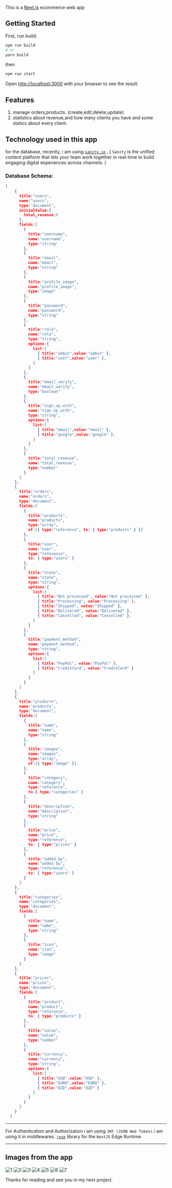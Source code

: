 This is a [Next.js](https://nextjs.org/) ecommerce web app
## Getting Started

First, run build:

```bash
npm run build
# or
yarn build
```
then 
```bash
npm run start
```

Open [http://localhost:3000](http://localhost:3000) with your browser to see the result.

## Features

1. manage orders,products. (create,edit,delete,update).
2. statistics about revenue,and how many clients you have and some statics about every client. 

## Technology used in this app

for the database, recently, i am using [`sanity.io`](https://sanity.io) , ( `Sanity` is the unified content platform that lets your team work together in real-time to build engaging digital experiences across channels. )


### Database Schema:

```json
[
    {
      title:"users",
      name:"users",
      type:"document",
      initialValue:{
        total_revenue:0
      },
      fields:[
        {
          title:"username",
          name:"username",
          type:"string"
        },
        {
          title:"email",
          name:"email",
          type:"string"
        },
        {
          title:"profile_image",
          name:"profile_image",
          type:"image"
        },
        {
          title:"password",
          name:"password",
          type:"string"
        },
        {
          title:"role",
          name:"role",
          type:"string",
          options:{
            list:[
              { title:"admin",value:"admin" },
              { title:"user",value:"user" },
            ]
          }
        },
        {
          title:"email_verify",
          name:"email_verify",
          type:"boolean"
        },
        {
          title:"sign_up_with",
          name:"sign_up_with",
          type:"string",
          options:{
            list:[
              { title:"email",value:"email" },
              { title:"google",value:"google" },
            ]
          }
        },
        {
          title:"total_revenue",
          name:"total_revenue",
          type:"number"
        }
      ]
    },
    {
      title:"orders",
      name:"orders",
      type:"document",
      fields:[
        {
          title:"products",
          name:"products",
          type:"array",
          of:[{ type:"reference", to: { type:"products" } }]
        },
        {
          title:"user",
          name:"user",
          type:"reference",
          to: { type:"users" }
        },
        {
          title:"state",
          name:"state",
          type:"string",
          options:{
            list:[
              { title:"Not processed", value:"Not processed" },
              { title:"Processing", value:"Processing" },
              { title:"Shipped", value:"Shipped" },
              { title:"Delivered", value:"Delivered" },
              { title:"Cancelled", value:"Cancelled" },
            ]
          }
        },
        {
          title:"payment_method",
          name:"payment_method",
          type:"string",
          options:{
            list:[
              { title:"PayPal", value:"PayPal" },
              { title:"CreditCard", value:"CreditCard" }
            ]
          }
        }
      ]
    },
    {
      title:"products",
      name:"products",
      type:"document",
      fields:[
        {
          title:"name",
          name:"name",
          type:"string"
        },
        {
          title:"images",
          name:"images",
          type:"array",
          of:[{ type:"image" }]
        },
        {
          title:"category",
          name:"category",
          type:"reference",
          to:{ type:"categories" }
        },
        {
          title:"description",
          name:"description",
          type:"string"
        },
        {
          title:"price",
          name:"price",
          type:"reference",
          to: { type:"prices" }
        },
        {
          title:"added_by",
          name:"added_by",
          type:"reference",
          to: { type:"users" }
        }
      ]
    },
    {
      title:"categories",
      name:"categories",
      type:"document",
      fields:[
        {
          title:"name",
          name:"name",
          type:"string"
        },
        {
          title:"icon",
          name:"icon",
          type:"image"
        }
      ]
    },
    {
      title:"prices",
      name:"prices",
      type:"document",
      fields:[
        {
          title:"product",
          name:"product",
          type:"reference",
          to: { type:"products" }
        },
        {
          title:"value",
          name:"value",
          type:"number"
        },
        {
          title:"currency",
          name:"currency",
          type:"string",
          options:{
            list:[
              { title:"USD",value:"USD" },
              { title:"EURO",value:"EURO" },
              { title:"DZD",value:"DZD" }
            ]
          }
        }
      ]
    }
  ]
```

---

For Authentication and Authorization i am using `JWT (JSON Web Token)`.i am using it in middlewares.
[`jose`](https://www.npmjs.com/package/jose) library for the `NextJS` Edge Runtime.

---

## Images from the app
![1](https://raw.githubusercontent.com/abdelfetah18/ecommerce-app/main/public/1.png)
![2](https://raw.githubusercontent.com/abdelfetah18/my-chat-app/master/public/2.png)
![3](https://raw.githubusercontent.com/abdelfetah18/my-chat-app/master/public/3.png)
![4](https://raw.githubusercontent.com/abdelfetah18/my-chat-app/master/public/4.png)
![5](https://raw.githubusercontent.com/abdelfetah18/my-chat-app/master/public/5.png)
![6](https://raw.githubusercontent.com/abdelfetah18/my-chat-app/master/public/6.png)
![7](https://raw.githubusercontent.com/abdelfetah18/my-chat-app/master/public/7.png)


Thanks for reading and see you in my next project.
